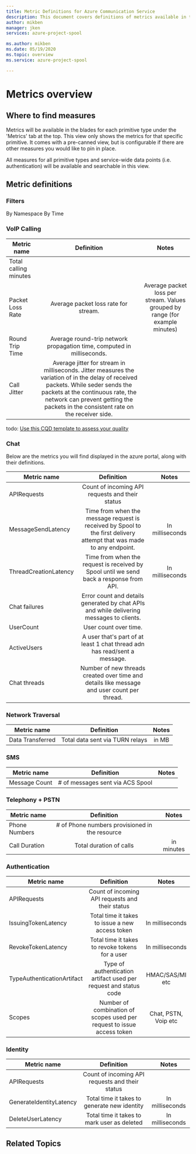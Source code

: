 ```yaml
---
title: Metric Definitions for Azure Communication Service
description: This document covers definitions of metrics available in the azure portal.
author: mikben    
manager: jken
services: azure-project-spool

ms.author: mikben
ms.date: 05/19/2020
ms.topic: overview
ms.service: azure-project-spool

---
```


# Metrics overview

## Where to find measures
Metrics will be available in the blades for each primitive type under the 'Metrics' tab at the top. This view only shows the metrics for that specific primitive. It comes with a pre-canned view, but is configurable if there are other measures you would like to pin in place.

All measures for all primitive types and service-wide data points (i.e. authentication) will be available and searchable in this view.

## Metric definitions

### Filters

By Namespace
By Time


### VoIP Calling

| Metric name | Definition | Notes |
|-----|:------------:| :------------:|
| Total calling minutes |  
| Packet Loss Rate | Average packet loss rate for stream. | Average packet loss per stream. Values grouped by range (for example minutes) | 
| Round Trip Time | Average round-trip network propagation time, computed in milliseconds. |  
| Call Jitter |  Average jitter for stream in milliseconds. Jitter measures the variation of in the delay of received packets. While seder sends the packets at the continuous rate, the network can prevent getting the packets in the consistent rate on the receiver side. |  

todo: [Use this CQD template to assess your quality](https://docs.microsoft.com/en-us/MicrosoftTeams/quality-of-experience-review-guide)


### Chat
Below are the metrics you will find displayed in the azure portal, along with their definitions.

| Metric name | Definition | Notes |
|-----|:------------:| :------------:| 
| APIRequests |  Count of incoming API requests and their status |  |
| MessageSendLatency | Time from when the message request is received by Spool to the first delivery attempt that was made to any endpoint. | In milliseconds |
| ThreadCreationLatency | Time from when the request is received by Spool until we send back a response from API. | In milliseconds |
| Chat failures | Error count and details generated by chat APIs and while delivering messages to clients. |  |
| UserCount | User count over time. |  |
| ActiveUsers | A user that's part of at least 1 chat thread adn has read/sent a message. |  |
| Chat threads | Number of new threads created over time and details like message and user count per thread. |  |


### Network Traversal
| Metric name | Definition | Notes |
|-----|:------------:| :------------:|
|Data Transferred |Total data sent via TURN relays|in MB|

### SMS
| Metric name | Definition | Notes |
|-----|:------------:| :------------:|
|Message Count|# of messages sent via ACS Spool|


### Telephony + PSTN
| Metric name | Definition | Notes |
|-----|:------------:| :------------:|
|Phone Numbers|# of Phone numbers provisioned in the resource||
|Call Duration|Total duration of calls |in minutes|

### Authentication
| Metric name | Definition | Notes |
|-----|:------------:| :------------:|
| APIRequests |  Count of incoming API requests and their status |  |
| IssuingTokenLatency| Total time it takes to issue a new access token | In milliseconds |
| RevokeTokenLatency | Total time it takes to revoke tokens for a user | In milliseconds | 
| TypeAuthenticationArtifact | Type of authentication artifact used per request and status code | HMAC/SAS/MI etc |
| Scopes | Number of combination of scopes used per request to issue access token | Chat, PSTN, Voip etc  | 

### Identity
| Metric name | Definition | Notes |
|-----|:------------:| :------------:|
| APIRequests |  Count of incoming API requests and their status |  |
| GenerateIdentityLatency| Total time it takes to generate new identity | In milliseconds |
| DeleteUserLatency | Total time it takes to mark user as deleted | In milliseconds | 

## Related Topics




